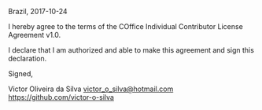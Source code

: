 Brazil, 2017-10-24

I hereby agree to the terms of the COffice Individual Contributor License
Agreement v1.0.

I declare that I am authorized and able to make this agreement and sign this
declaration.

Signed,

Victor Oliveira da Silva victor_o_silva@hotmail.com https://github.com/victor-o-silva